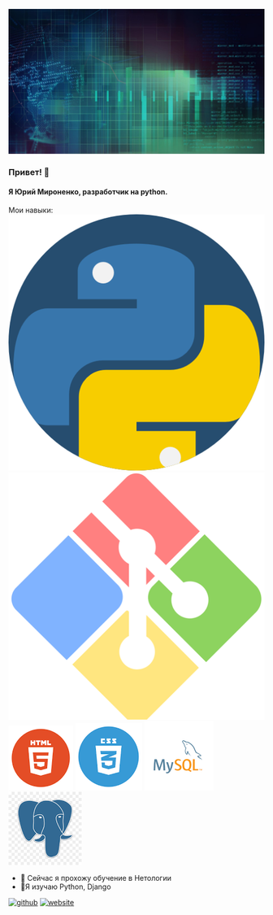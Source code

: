 ![Я Юрий Мироненко, разработчик на python.](https://github.com/Ydtalel/Ydtalel/blob/main/565621.jpg)
###  Привет! 👋
#### Я Юрий Мироненко, разработчик на python.

Мои навыки:
![Python](https://github.com/Ydtalel/Ydtalel/blob/main/919852.png) ![Git](https://github.com/Ydtalel/Ydtalel/blob/main/git-bash.svg) ![HTML](https://github.com/Ydtalel/Ydtalel/blob/main/in456456dex.png) ![CSS](https://github.com/Ydtalel/Ydtalel/blob/main/indedfgdx.png) ![MySQL](https://github.com/Ydtalel/Ydtalel/blob/main/index.png) ![PostgreSQL](https://github.com/Ydtalel/Ydtalel/blob/main/indsfsdfdex.png)



- 🔭 Сейчас я прохожу обучение в  Нетологии 
- 🌱Я изучаю  Python, Django 


[<img src='https://cdn.jsdelivr.net/npm/simple-icons@3.0.1/icons/github.svg' alt='github' height='40'>](https://github.com/Ydtalel)  [<img src='https://cdn.jsdelivr.net/npm/simple-icons@3.0.1/icons/icloud.svg' alt='website' height='40'>](ydtalel.github.io/CV-site/)  

